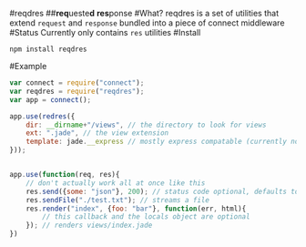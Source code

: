 #reqdres
##**req**ueste**d** **res**ponse
#What?
reqdres is a set of utilities that extend ```request``` and ```response``` bundled into a piece of connect middleware
#Status
Currently only contains ```res``` utilities
#Install
```
npm install reqdres
```

#Example

```javascript
var connect = require("connect");
var reqdres = require("reqdres");
var app = connect();

app.use(redres({
	dir: __dirname+"/views", // the directory to look for views
	ext: ".jade", // the view extension
	template: jade.__express // mostly express compatable (currently no support for extends)
}));


app.use(function(req, res){
	// don't actually work all at once like this
	res.send({some: "json"}, 200); // status code optional, defaults to 200
	res.sendFile("./test.txt"); // streams a file
	res.render("index", {foo: "bar"}, function(err, html){
		// this callback and the locals object are optional
	}); // renders views/index.jade
})
```